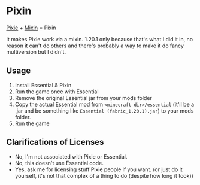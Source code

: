 # Pixin

[Pixie](https://github.com/pixiemc) + [Mixin](https://github.com/SpongePowered/Mixin) = Pixin

It makes Pixie work via a mixin. 1.20.1 only because that's what I did it in, no reason it can't do others and there's probably a way to make it do fancy multiversion but I didn't.

## Usage

1. Install Essential & Pixin
2. Run the game once with Essential
3. Remove the original Essential jar from your mods folder
4. Copy the actual Essential mod from `<minecraft dir>/essential` (it'll be a .jar and be something like `Essential (fabric_1.20.1).jar`) to your mods folder.
5. Run the game

## Clarifications of Licenses

- No, I'm not associated with Pixie or Essential.
- No, this doesn't use Essential code.
- Yes, ask me for licensing stuff Pixie people if you want. (or just do it yourself, it's not that complex of a thing to do (despite how long it took))
